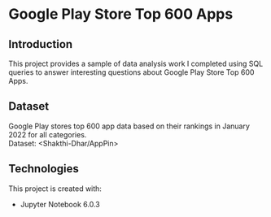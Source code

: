 # Google Play Store Top 600 Apps

## Introduction
This project provides a sample of data analysis work I completed using SQL queries to answer interesting questions about Google Play Store Top 600 Apps.

## Dataset
Google Play stores top 600 app data based on their rankings in January 2022 for all categories. <br>
Dataset: <Shakthi-Dhar/AppPin>

## Technologies
This project is created with:
* Jupyter Notebook 6.0.3
